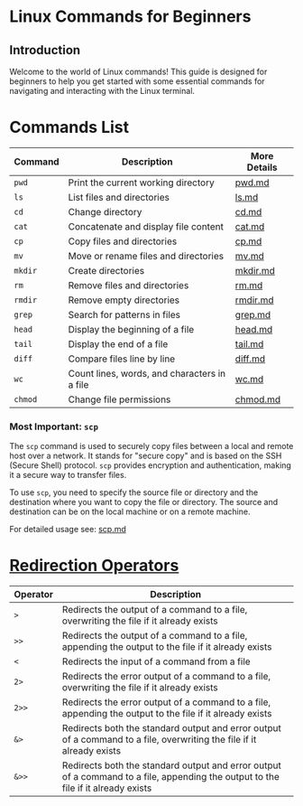 # Linux Commands for Beginners

## Introduction

Welcome to the world of Linux commands! This guide is designed for beginners to help you get started with some essential commands for navigating and interacting with the Linux terminal.

# Commands List


| Command | Description | More Details |
|---------|-------------|------|
| `pwd`   | Print the current working directory | [pwd.md](md_files/pwd.md) |
| `ls`    | List files and directories | [ls.md](md_files/ls.md) |
| `cd`    | Change directory | [cd.md](md_files/cd.md) |
| `cat`   | Concatenate and display file content | [cat.md](md_files/cat.md) |
| `cp`    | Copy files and directories | [cp.md](md_files/cp.md) |
| `mv`    | Move or rename files and directories | [mv.md](md_files/mv.md) |
| `mkdir` | Create directories | [mkdir.md](md_files/mkdir.md) |
| `rm`    | Remove files and directories | [rm.md](md_files/rm.md) |
| `rmdir` | Remove empty directories | [rmdir.md](md_files/rmdir.md) |
| `grep`  | Search for patterns in files | [grep.md](md_files/grep.md) |
| `head`  | Display the beginning of a file | [head.md](md_files/head.md) |
| `tail`  | Display the end of a file | [tail.md](md_files/tail.md) |
| `diff`  | Compare files line by line | [diff.md](md_files/diff.md) |
| `wc`    | Count lines, words, and characters in a file | [wc.md](md_files/wc.md) |
| `chmod` | Change file permissions | [chmod.md](md_files/chmod.md) |

### Most Important: `scp`

The `scp` command is used to securely copy files between a local and remote host over a network. It stands for "secure copy" and is based on the SSH (Secure Shell) protocol. `scp` provides encryption and authentication, making it a secure way to transfer files.

To use `scp`, you need to specify the source file or directory and the destination where you want to copy the file or directory. The source and destination can be on the local machine or on a remote machine.

For detailed usage see: [scp.md](md_files/scp.md)

# [Redirection Operators](md_files/operator.md)

| Operator | Description |
|----------|-------------|
| `>`      | Redirects the output of a command to a file, overwriting the file if it already exists |
| `>>`     | Redirects the output of a command to a file, appending the output to the file if it already exists |
| `<`      | Redirects the input of a command from a file |
| `2>`     | Redirects the error output of a command to a file, overwriting the file if it already exists |
| `2>>`    | Redirects the error output of a command to a file, appending the output to the file if it already exists |
| `&>`     | Redirects both the standard output and error output of a command to a file, overwriting the file if it already exists |
| `&>>`    | Redirects both the standard output and error output of a command to a file, appending the output to the file if it already exists |
